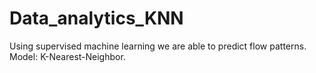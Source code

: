 # Data_analytics_KNN
Using supervised machine learning we are able to predict flow patterns. Model: K-Nearest-Neighbor.
